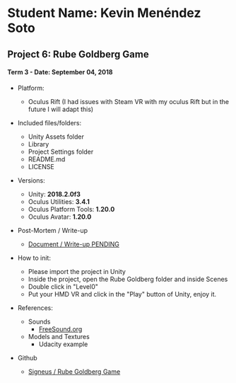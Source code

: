 # Student Name: Kevin Menéndez Soto
## Project 6: Rube Goldberg Game
#### Term 3 - Date: September 04, 2018

- Platform:
	- Oculus Rift (I had issues with Steam VR with my oculus Rift but in the future I will adapt this)

- Included files/folders:
	- Unity Assets folder
	- Library
	- Project Settings folder
	- README.md
	- LICENSE

- Versions:
	- Unity: **2018.2.0f3**
	- Oculus Utilities: **3.4.1**
	- Oculus Platform Tools: **1.20.0**
	- Oculus Avatar: **1.20.0**
	
- Post-Mortem / Write-up
	- [Document / Write-up PENDING](https://medium.com/@mamesoke/)
	
- How to init:
	- Please import the project in Unity
	- Inside the project, open the Rube Goldberg folder and inside Scenes
	- Double click in "Level0"
	- Put your HMD VR and click in the "Play" button of Unity, enjoy it.
	
- References:
	- Sounds
		- [FreeSound.org](https://freesound.org/)
	- Models and Textures
		- Udacity example

- Github
	- [Signeus / Rube Goldberg Game](https://github.com/signeus/vrnd-rube-goldberg-game-by-kevin-menendez-soto)